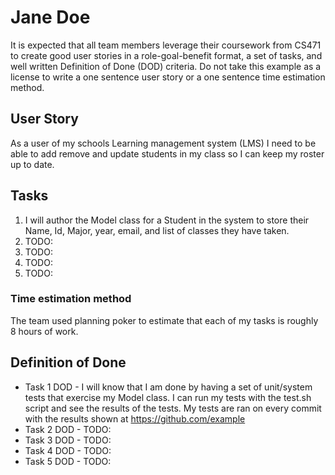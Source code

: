 # Jane Doe

It is expected that all team members leverage their coursework from CS471 to
create good user stories in a role-goal-benefit format, a set of
tasks, and well written Definition of Done (DOD) criteria. Do not take
this example as a license to write a one sentence user story or a one sentence
time estimation method.

## User Story

As a user of my schools Learning management system (LMS) I need to be
able to add remove and update students in my class so I can keep my
roster up to date.

## Tasks

1. I will author the Model class for a Student in the system to store
  their Name, Id, Major, year, email, and list of classes they have
  taken.
2. TODO:
3. TODO:
4. TODO:
5. TODO:

### Time estimation method

The team used planning poker to estimate that each of my tasks is roughly
8 hours of work.

## Definition of Done

- Task 1 DOD - I will know that I am done by having a set of unit/system tests that
  exercise my Model class. I can run my tests with the test.sh script and see the results
  of the tests. My tests are ran on every commit with the results shown at https://github.com/example
- Task 2 DOD - TODO:
- Task 3 DOD - TODO:
- Task 4 DOD - TODO:
- Task 5 DOD - TODO:
